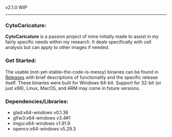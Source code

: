 v2.1.0 WIP

---

### CytoCaricature:
**CytoCaricature** is a passion project of mine initially made to assist in my fairly specific needs within my research. It deals specifically with cell analysis but can apply to other images if needed. 

### Get Started:
The usable (not-yet-stable-the-code-is-messy) binaries can be found in [Releases](https://github.com/jeffock/cyto_caricature/releases) with brief descriptions of functionality and the specific release itself.
These binaries were built for Windows 64-bit. Support for 32-bit (or just x86), Linux, MacOS, and ARM may come in future versions.

### Dependencies/Libraries:
- glad:x64-windows v0.1.36
- glfw3:x64-windows v3.4#1
- imgui:x64-windows v1.91.9
- opencv:x64-windows v5.29.3
